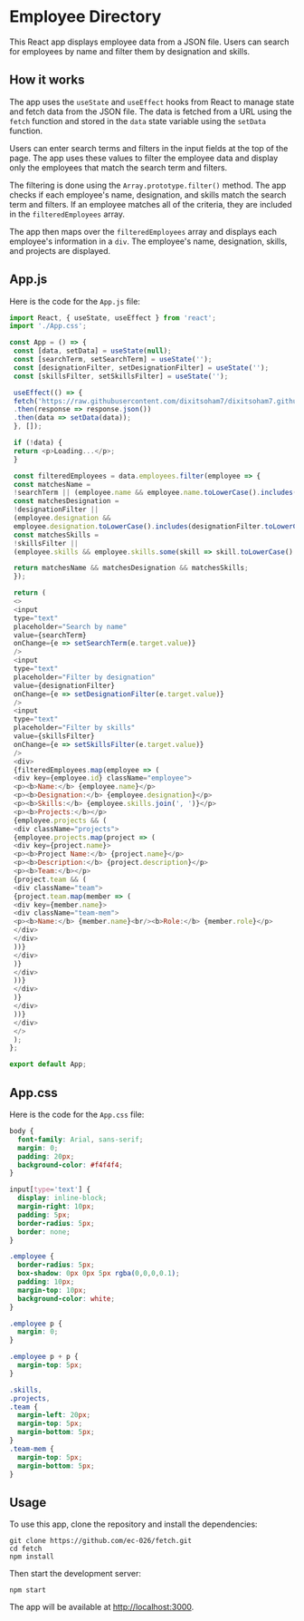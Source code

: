 # Employee Directory

This React app displays employee data from a JSON file. Users can search for employees by name and filter them by designation and skills.

## How it works

The app uses the `useState` and `useEffect` hooks from React to manage state and fetch data from the JSON file. The data is fetched from a URL using the `fetch` function and stored in the `data` state variable using the `setData` function.

Users can enter search terms and filters in the input fields at the top of the page. The app uses these values to filter the employee data and display only the employees that match the search term and filters.

The filtering is done using the `Array.prototype.filter()` method. The app checks if each employee's name, designation, and skills match the search term and filters. If an employee matches all of the criteria, they are included in the `filteredEmployees` array.

The app then maps over the `filteredEmployees` array and displays each employee's information in a `div`. The employee's name, designation, skills, and projects are displayed.

## App.js

Here is the code for the `App.js` file:

```javascript
import React, { useState, useEffect } from 'react';
import './App.css';

const App = () => {
 const [data, setData] = useState(null);
 const [searchTerm, setSearchTerm] = useState('');
 const [designationFilter, setDesignationFilter] = useState('');
 const [skillsFilter, setSkillsFilter] = useState('');

 useEffect(() => {
 fetch('https://raw.githubusercontent.com/dixitsoham7/dixitsoham7.github.io/main/index.json')
 .then(response => response.json())
 .then(data => setData(data));
 }, []);

 if (!data) {
 return <p>Loading...</p>;
 }

 const filteredEmployees = data.employees.filter(employee => {
 const matchesName =
 !searchTerm || (employee.name && employee.name.toLowerCase().includes(searchTerm.toLowerCase()));
 const matchesDesignation =
 !designationFilter ||
 (employee.designation &&
 employee.designation.toLowerCase().includes(designationFilter.toLowerCase()));
 const matchesSkills =
 !skillsFilter ||
 (employee.skills && employee.skills.some(skill => skill.toLowerCase().includes(skillsFilter.toLowerCase())));

 return matchesName && matchesDesignation && matchesSkills;
 });

 return (
 <>
 <input
 type="text"
 placeholder="Search by name"
 value={searchTerm}
 onChange={e => setSearchTerm(e.target.value)}
 />
 <input
 type="text"
 placeholder="Filter by designation"
 value={designationFilter}
 onChange={e => setDesignationFilter(e.target.value)}
 />
 <input
 type="text"
 placeholder="Filter by skills"
 value={skillsFilter}
 onChange={e => setSkillsFilter(e.target.value)}
 />
 <div>
 {filteredEmployees.map(employee => (
 <div key={employee.id} className="employee">
 <p><b>Name:</b> {employee.name}</p>
 <p><b>Designation:</b> {employee.designation}</p>
 <p><b>Skills:</b> {employee.skills.join(', ')}</p>
 <p><b>Projects:</b></p>
 {employee.projects && (
 <div className="projects">
 {employee.projects.map(project => (
 <div key={project.name}>
 <p><b>Project Name:</b> {project.name}</p>
 <p><b>Description:</b> {project.description}</p>
 <p><b>Team:</b></p>
 {project.team && (
 <div className="team">
 {project.team.map(member => (
 <div key={member.name}>
 <div className="team-mem">
 <p><b>Name:</b> {member.name}<br/><b>Role:</b> {member.role}</p>
 </div>
 </div>
 ))}
 </div>
 )}
 </div>
 ))}
 </div>
 )}
 </div>
 ))}
 </div>
 </>
 );
};

export default App;
```

## App.css

Here is the code for the `App.css` file:

```css
body {
  font-family: Arial, sans-serif;
  margin: 0;
  padding: 20px;
  background-color: #f4f4f4;
}

input[type='text'] {
  display: inline-block;
  margin-right: 10px;
  padding: 5px;
  border-radius: 5px;
  border: none;
}

.employee {
  border-radius: 5px;
  box-shadow: 0px 0px 5px rgba(0,0,0,0.1);
  padding: 10px;
  margin-top: 10px;
  background-color: white;
}

.employee p {
  margin: 0;
}

.employee p + p {
  margin-top: 5px;
}

.skills,
.projects,
.team {
  margin-left: 20px;
  margin-top: 5px;
  margin-bottom: 5px;
}
.team-mem {
  margin-top: 5px;
  margin-bottom: 5px;
}
```

## Usage

To use this app, clone the repository and install the dependencies:

```
git clone https://github.com/ec-026/fetch.git
cd fetch
npm install
```

Then start the development server:

```
npm start
```

The app will be available at [http://localhost:3000](http://localhost:3000).
